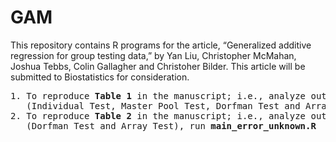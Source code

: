 # GAM

This repository contains R programs for the article, “Generalized additive regression for group testing data,” by Yan Liu, Christopher McMahan, Joshua Tebbs, Colin Gallagher and Christoher Bilder. This article will be submitted to Biostatistics for consideration.
<pre>
1. To reproduce <b>Table 1</b> in the manuscript; i.e., analyze outcome from four testing procedure 
   (Individual Test, Master Pool Test, Dorfman Test and Array Test), run <b>main_error_known.R</b>
2. To reproduce <b>Table 2</b> in the manuscript; i.e., analyze outcome from two testing procedure 
   (Dorfman Test and Array Test), run <b>main_error_unknown.R</b>
<pre>
